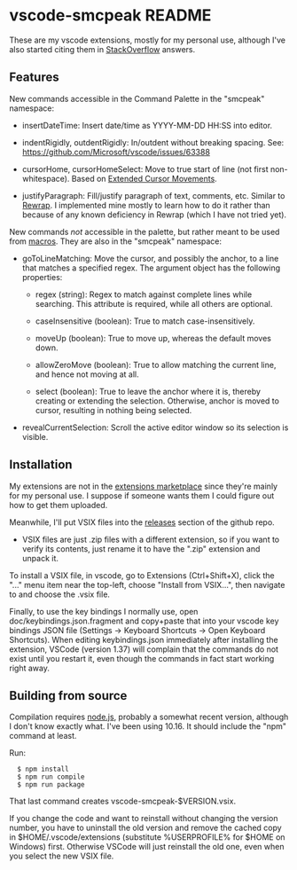 # vscode-smcpeak README

These are my vscode extensions, mostly for my personal use, although
I've also started citing them in [StackOverflow](https://stackoverflow.com)
answers.

## Features

New commands accessible in the Command Palette in the "smcpeak" namespace:

* insertDateTime: Insert date/time as YYYY-MM-DD HH:SS into editor.

* indentRigidly, outdentRigidly: In/outdent without breaking spacing.  See:
  https://github.com/Microsoft/vscode/issues/63388

* cursorHome, cursorHomeSelect: Move to true start of line (not first non-whitespace).
  Based on
  [Extended Cursor Movements](https://marketplace.visualstudio.com/items?itemName=BillStewart.extended-cursormove).

* justifyParagraph: Fill/justify paragraph of text, comments, etc.
  Similar to
  [Rewrap](https://marketplace.visualstudio.com/items?itemName=stkb.rewrap).
  I implemented mine mostly to learn how to do it rather than because
  of any known deficiency in Rewrap (which I have not tried yet).

New commands *not* accessible in the palette, but rather meant to be used from
[macros](https://marketplace.visualstudio.com/items?itemName=geddski.macros).
They are also in the "smcpeak" namespace:

* goToLineMatching: Move the cursor, and possibly the anchor, to a line
  that matches a specified regex.  The argument object has the following
  properties:

  - regex (string): Regex to match against complete lines while searching.
    This attribute is required, while all others are optional.

  - caseInsensitive (boolean): True to match case-insensitively.

  - moveUp (boolean): True to move up, whereas the default moves down.

  - allowZeroMove (boolean): True to allow matching the current line,
    and hence not moving at all.

  - select (boolean): True to leave the anchor where it is, thereby
    creating or extending the selection.  Otherwise, anchor is moved
    to cursor, resulting in nothing being selected.

* revealCurrentSelection: Scroll the active editor window so its selection
  is visible.

## Installation

My extensions are not in the [extensions marketplace](https://marketplace.visualstudio.com/vscode)
since they're mainly for my personal use.  I suppose if someone wants
them I could figure out how to get them uploaded.

Meanwhile, I'll put VSIX files into the
[releases](https://github.com/smcpeak/vscode-smcpeak/releases)
section of the github repo.

* VSIX files are just .zip files with a different extension, so if you
  want to verify its contents, just rename it to have the ".zip"
  extension and unpack it.

To install a VSIX file, in vscode, go to Extensions (Ctrl+Shift+X),
click the "..." menu item near the top-left, choose "Install from
VSIX...", then navigate to and choose the .vsix file.

Finally, to use the key bindings I normally use, open
doc/keybindings.json.fragment and copy+paste that into your vscode key
bindings JSON file (Settings → Keyboard Shortcuts → Open Keyboard
Shortcuts).  When editing keybindings.json immediately after installing
the extension, VSCode (version 1.37) will complain that the commands do
not exist until you restart it, even though the commands in fact start
working right away.

## Building from source

Compilation requires [node.js](https://nodejs.org), probably a somewhat
recent version, although I don't know exactly what.  I've been using
10.16.  It should include the "npm" command at least.

Run:

```
  $ npm install
  $ npm run compile
  $ npm run package
```

That last command creates vscode-smcpeak-$VERSION.vsix.

If you change the code and want to reinstall without changing the
version number, you have to uninstall the old version and remove the
cached copy in $HOME/.vscode/extensions (substitute %USERPROFILE% for
$HOME on Windows) first.  Otherwise VSCode will just reinstall the old
one, even when you select the new VSIX file.

